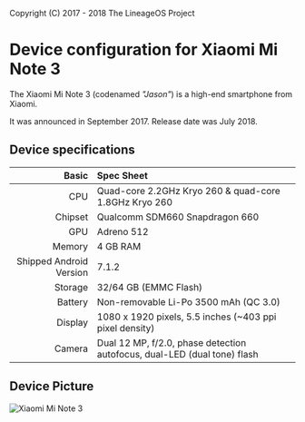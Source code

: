 Copyright (C) 2017 - 2018 The LineageOS Project

Device configuration for Xiaomi Mi Note 3
=========================================

The Xiaomi Mi Note 3 (codenamed _"Jason"_) is a high-end smartphone from Xiaomi.

It was announced in September 2017. Release date was July 2018.

## Device specifications

Basic   | Spec Sheet
-------:|:-------------------------
CPU     | Quad-core 2.2GHz Kryo 260 & quad-core 1.8GHz Kryo 260
Chipset | Qualcomm SDM660 Snapdragon 660
GPU     | Adreno 512
Memory  | 4 GB RAM
Shipped Android Version | 7.1.2
Storage | 32/64 GB (EMMC Flash)
Battery | Non-removable Li-Po 3500 mAh (QC 3.0)
Display | 1080 x 1920 pixels, 5.5 inches (~403 ppi pixel density)
Camera  | Dual 12 MP, f/2.0, phase detection autofocus, dual-LED (dual tone) flash

## Device Picture

![Xiaomi Mi Note 3](https://scdn.androidcommunity.com/wp-content/uploads/2017/09/xiaomi-mi-note3-1.jpg "Xiaomi Mi Note 3")
